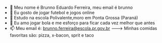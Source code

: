 - 👋 Meu nome é Brunno Eduardo Ferreira, meu email é brunno
- 👀 Eu gosto de jogar futebol e jogos online
- 🌱 Estudo na escola Polivalente,moro em Ponta Grossa (Paraná)
- 💞️ Eu amo jogar bola e me esforço para ficar cada vez melhor que antes
- 📫 Meu email é: brunno.ferreira@escola.pr.gov.br
---> Minhas comidas favoritas são: pizza, x-bacon, sprit e taco
<!---

--->
